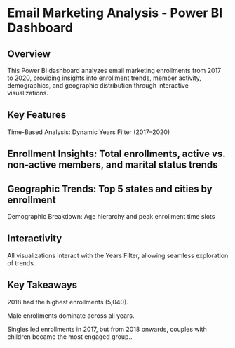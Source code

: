 # Email Marketing Analysis - Power BI Dashboard

## Overview
This Power BI dashboard analyzes email marketing enrollments from 2017 to 2020, providing insights into enrollment trends, member activity, demographics, and geographic distribution through interactive visualizations.


## Key Features
Time-Based Analysis: Dynamic Years Filter (2017–2020)

## Enrollment Insights: Total enrollments, active vs. non-active members, and marital status trends

## Geographic Trends: Top 5 states and cities by enrollment

Demographic Breakdown: Age hierarchy and peak enrollment time slots

## Interactivity
All visualizations interact with the Years Filter, allowing seamless exploration of trends.


## Key Takeaways
2018 had the highest enrollments (5,040).

Male enrollments dominate across all years.

Singles led enrollments in 2017, but from 2018 onwards, couples with children became the most engaged group..
